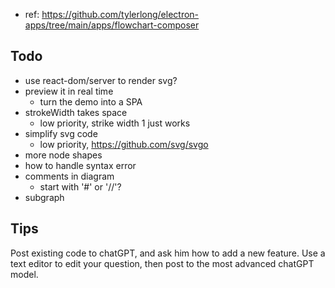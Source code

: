 - ref: https://github.com/tylerlong/electron-apps/tree/main/apps/flowchart-composer

## Todo

- use react-dom/server to render svg?
- preview it in real time
  - turn the demo into a SPA
- strokeWidth takes space
  - low priority, strike width 1 just works
- simplify svg code
  - low priority, https://github.com/svg/svgo
- more node shapes
- how to handle syntax error
- comments in diagram
  - start with '#' or '//'?
- subgraph

## Tips

Post existing code to chatGPT, and ask him how to add a new feature.
Use a text editor to edit your question, then post to the most advanced chatGPT model.
